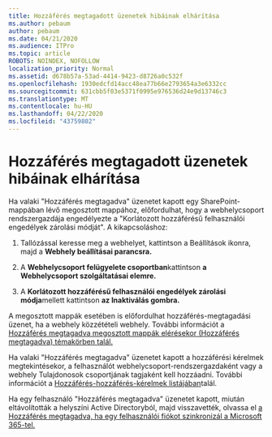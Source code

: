 ```yaml
---
title: Hozzáférés megtagadott üzenetek hibáinak elhárítása
ms.author: pebaum
author: pebaum
ms.date: 04/21/2020
ms.audience: ITPro
ms.topic: article
ROBOTS: NOINDEX, NOFOLLOW
localization_priority: Normal
ms.assetid: d678b57a-53ad-4414-9423-d8726a0c532f
ms.openlocfilehash: 1930edcfd14acc48ea77b66e2793654a3e6332cc
ms.sourcegitcommit: 631cbb5f03e5371f0995e976536d24e9d13746c3
ms.translationtype: MT
ms.contentlocale: hu-HU
ms.lasthandoff: 04/22/2020
ms.locfileid: "43759802"
---
```

# <a name="troubleshoot-access-denied-messages"></a>Hozzáférés megtagadott üzenetek hibáinak elhárítása

Ha valaki "Hozzáférés megtagadva" üzenetet kapott egy SharePoint-mappában lévő megosztott mappához, előfordulhat, hogy a webhelycsoport rendszergazdája engedélyezte a "Korlátozott hozzáférésű felhasználói engedélyek zárolási módját". A kikapcsoláshoz: 
  
1. Tallózással keresse meg a webhelyet, kattintson a Beállítások ikonra, majd a **Webhely beállításai parancsra.**
    
2. A **Webhelycsoport felügyelete csoportban**kattintson **a Webhelycsoport szolgáltatásai elemre.**
    
3. A **Korlátozott hozzáférésű felhasználói engedélyek zárolási módja**mellett kattintson **az Inaktiválás gombra.**
    
A megosztott mappák esetében is előfordulhat hozzáférés-megtagadási üzenet, ha a webhely közzétételi webhely. További információt a [Hozzáférés megtagadva megosztott mappák elérésekor (Hozzáférés megtagadva) témakörben talál.](https://go.microsoft.com/fwlink/?linkid=2004317)
  
Ha valaki "Hozzáférés megtagadva" üzenetet kapott a hozzáférési kérelmek megtekintésekor, a felhasználót webhelycsoport-rendszergazdaként vagy a webhely Tulajdonosok csoportjának tagjaként kell hozzáadni. További információt a [Hozzáférés-hozzáférés-kérelmek listájában](https://go.microsoft.com/fwlink/?linkid=2004220)talál.
  
Ha egy felhasználó "Hozzáférés megtagadva" üzenetet kapott, miután eltávolították a helyszíni Active Directoryból, majd visszavették, olvassa el [a Hozzáférés megtagadva, ha egy felhasználói fiókot szinkronizál a Microsoft 365-tel.](https://go.microsoft.com/fwlink/?linkid=2004318)
  


